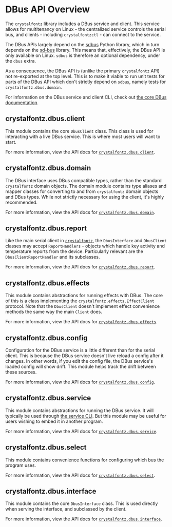 # DBus API Overview

The `crystalfontz` library includes a DBus service and client. This service allows for multitenancy on Linux - the centralized service controls the serial bus, and clients - including `crystalfontzctl` - can connect to the service.

The DBus APIs largely depend on the [sdbus](https://pypi.org/project/sdbus/) Python library, which in turn depends on the [sd-bus](https://www.freedesktop.org/software/systemd/man/latest/sd-bus.html) library. This means that, effectively, the DBus API is only available on Linux. `sdbus` is therefore an optional dependency, under the `dbus` extra.

As a consequence, the DBus API is (unlike the primary `crystalfontz` API) not re-exported at the top level. This is to make it viable to run unit tests for parts of the DBus API which don't strictly depend on `sdbus`, namely tests for `crystalfontz.dbus.domain`.

For information on the DBus service and client CLI, check out [the core DBus documentation](../../dbus/index.md).

## crystalfontz.dbus.client

This module contains the core `DbusClient` class. This class is used for interacting with a live DBus service. This is where most users will want to start.

For more information, view the API docs for [`crystalfontz.dbus.client`](./crystalfontz.dbus.client.md).

## crystalfontz.dbus.domain

The DBus interface uses DBus compatible types, rather than the standard `crystalfontz` domain objects. The domain module contains type aliases and mapper classes for converting to and from `crystalfontz` domain objects and DBus types. While not strictly necessary for using the client, it's highly recommended.

For more information, view the API docs for [`crystalfontz.dbus.domain`](./crystalfontz.dbus.domain.md).

## crystalfontz.dbus.report

Like the main serial client in [`crystalfontz`](../crystalfontz.md), the `DbusInterface` and `DbusClient` classes may accept `ReportHandlers` - objects which handle key activity and temperature reports from the device. Particularly relevant are the `DbusClientReportHandler` and its subclasses.

For more information, view the API docs for [`crystalfontz.dbus.report`](./crystalfontz.dbus.report.md).

## crystalfontz.dbus.effects

This module contains abstractions for running effects with DBus. The core of this is a class implementing the `crystalfontz.effects.EffectClient` protocol. Note that the `DbusClient` doesn't implement effect convenience methods the same way the main `Client` does.

For more information, view the API docs for [`crystalfontz.dbus.effects`](./crystalfontz.dbus.effects.md).

## crystalfontz.dbus.config

Configuration for the DBus service is a little different than for the serial client. This is because the DBus service doesn't live reload a config after it changes. In other words, if you edit the config file, the DBus service's loaded config will show drift. This module helps track the drift between these sources.

For more information, view the API docs for [`crystalfontz.dbus.config`](./crystalfontz.dbus.config.md).

## crystalfontz.dbus.service

This module contains abstractions for running the DBus service. It will typically be used through [the service CLI](../../dbus/service.md). But this module may be useful for users wishing to embed it in another program.

For more information, view the API docs for [`crystalfontz.dbus.service`](./crystalfontz.dbus.service.md).

## crystalfontz.dbus.select

This module contains convenience functions for configuring which bus the program uses.

For more information, view the API docs for [`crystalfontz.dbus.select`](./crystalfontz.dbus.select.md).

## crystalfontz.dbus.interface

This module contains the core `DbusInterface` class. This is used directly when serving the interface, and subclassed by the client.

For more information, view the API docs for [`crystalfontz.dbus.interface`](./crystalfontz.dbus.interface.md).

